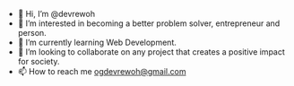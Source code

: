 - 👋 Hi, I’m @devrewoh
- 👀 I’m interested in becoming a better problem solver, entrepreneur and person.
- 🌱 I’m currently learning Web Development.
- 💞️ I’m looking to collaborate on any project that creates a positive impact for society.
- 📫 How to reach me ogdevrewoh@gmail.com

<!---
devrewoh/devrewoh is a ✨ special ✨ repository because its `README.md` (this file) appears on your GitHub profile.
You can click the Preview link to take a look at your changes.
--->
